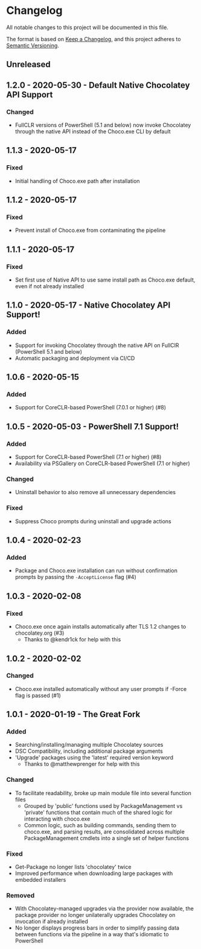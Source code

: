 # Changelog
All notable changes to this project will be documented in this file.

The format is based on [Keep a Changelog](https://keepachangelog.com/en/1.0.0/), and this project adheres to [Semantic Versioning](https://semver.org/spec/v2.0.0.html).

## Unreleased

## 1.2.0 - 2020-05-30 - Default Native Chocolatey API Support
### Changed
* FullCLR versions of PowerShell (5.1 and below) now invoke Chocolatey through the native API instead of the Choco.exe CLI by default

## 1.1.3 - 2020-05-17
### Fixed
* Initial handling of Choco.exe path after installation

## 1.1.2 - 2020-05-17
### Fixed
* Prevent install of Choco.exe from contaminating the pipeline

## 1.1.1 - 2020-05-17
### Fixed
* Set first use of Native API to use same install path as Choco.exe default, even if not already installed

## 1.1.0 - 2020-05-17 - Native Chocolatey API Support!
### Added
* Support for invoking Chocolatey through the native API on FullClR (PowerShell 5.1 and below)
* Automatic packaging and deployment via CI/CD

## 1.0.6 - 2020-05-15
### Added
* Support for CoreCLR-based PowerShell (7.0.1 or higher) (#8)

## 1.0.5 - 2020-05-03 - PowerShell 7.1 Support!
### Added
* Support for CoreCLR-based PowerShell (7.1 or higher) (#8)
* Availability via PSGallery on CoreCLR-based PowerShell (7.1 or higher)
### Changed
* Uninstall behavior to also remove all unnecessary dependencies
### Fixed
* Suppress Choco prompts during uninstall and upgrade actions

## 1.0.4 - 2020-02-23
### Added
* Package and Choco.exe installation can run without confirmation prompts by passing the `-AcceptLicense` flag (#4)

## 1.0.3 - 2020-02-08
### Fixed
* Choco.exe once again installs automatically after TLS 1.2 changes to chocolatey.org (#3)
  * Thanks to @kendr1ck for help with this

## 1.0.2 - 2020-02-02
### Changed
* Choco.exe installed automatically without any user prompts if -Force flag is passed (#1)

## 1.0.1 - 2020-01-19 - The Great Fork
### Added
* Searching/installing/managing multiple Chocolatey sources
* DSC Compatibility, including additional package arguments
* 'Upgrade' packages using the 'latest' required version keyword
  * Thanks to @matthewprenger for help with this

### Changed
* To facilitate readability, broke up main module file into several function files
  * Grouped by 'public' functions used by PackageManagement vs 'private' functions that contain much of the shared logic for interacting with choco.exe
  * Common logic, such as building commands, sending them to choco.exe, and parsing results, are consolidated across multiple PackageManagement cmdlets into a single set of helper functions

### Fixed
* Get-Package no longer lists 'chocolatey' twice
* Improved performance when downloading large packages with embedded installers

### Removed
* With Chocolatey-managed upgrades via the provider now available, the package provider no longer unilaterally upgrades Chocolatey on invocation if already installed
* No longer displays progress bars in order to simplify passing data between functions via the pipeline in a way that's idiomatic to PowerShell
